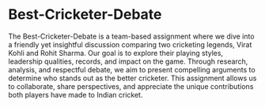 # Best-Cricketer-Debate
The Best-Cricketer-Debate is a team-based assignment where we dive into a friendly yet insightful discussion comparing two cricketing legends, Virat Kohli and Rohit Sharma. Our goal is to explore their playing styles, leadership qualities, records, and impact on the game. Through research, analysis, and respectful debate, we aim to present compelling arguments to determine who stands out as the better cricketer. This assignment allows us to collaborate, share perspectives, and appreciate the unique contributions both players have made to Indian cricket.
